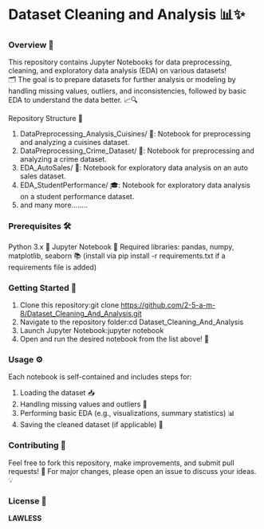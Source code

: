 # Dataset Cleaning and Analysis 📊✨

### Overview 🌟

This repository contains Jupyter Notebooks for data preprocessing, cleaning, and exploratory data analysis (EDA) on various datasets! <br>
🗂️ The goal is to prepare datasets for further analysis or modeling by handling missing values, outliers, and inconsistencies, followed by basic EDA to understand the data better. 📈🔍

Repository Structure 📁

1. DataPreprocessing_Analysis_Cuisines/ 🍴: Notebook for preprocessing and analyzing a cuisines dataset.
2. DataPreprocessing_Crime_Dataset/ 🚨: Notebook for preprocessing and analyzing a crime dataset.
3. EDA_AutoSales/ 🚗: Notebook for exploratory data analysis on an auto sales dataset.
4. EDA_StudentPerformance/ 🎓: Notebook for exploratory data analysis on a student performance dataset.
5. and many more........

### Prerequisites 🛠️

Python 3.x 🐍
Jupyter Notebook 📓
Required libraries: pandas, numpy, matplotlib, seaborn 📚 (install via pip install -r requirements.txt if a requirements file is added)

### Getting Started 🚀

1. Clone this repository:git clone https://github.com/2-5-a-m-8/Dataset_Cleaning_And_Analysis.git
2. Navigate to the repository folder:cd Dataset_Cleaning_And_Analysis
3. Launch Jupyter Notebook:jupyter notebook
4. Open and run the desired notebook from the list above! 🎉

### Usage ⚙️

Each notebook is self-contained and includes steps for:  

1. Loading the dataset 📥  
2. Handling missing values and outliers 🧹  
3. Performing basic EDA (e.g., visualizations, summary statistics) 📊  
4. Saving the cleaned dataset (if applicable) 💾

### Contributing 🤝
Feel free to fork this repository, make improvements, and submit pull requests! 🌟 For major changes, please open an issue to discuss your ideas. 💡

### License 📜
**LAWLESS**

